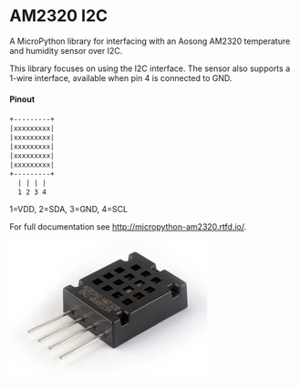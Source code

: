 # AM2320 I2C

A MicroPython library for interfacing with an Aosong AM2320 temperature and humidity sensor over I2C.

This library focuses on using the I2C interface. The sensor also supports a 1-wire interface, available when pin 4 is connected to GND.

#### Pinout

```
+---------+
|xxxxxxxxx|
|xxxxxxxxx|
|xxxxxxxxx|
|xxxxxxxxx|
|xxxxxxxxx|
+---------+
  | | | |
  1 2 3 4
```

1=VDD, 2=SDA, 3=GND, 4=SCL

For full documentation see http://micropython-am2320.rtfd.io/.

![demo](docs/AM2320.jpg)
